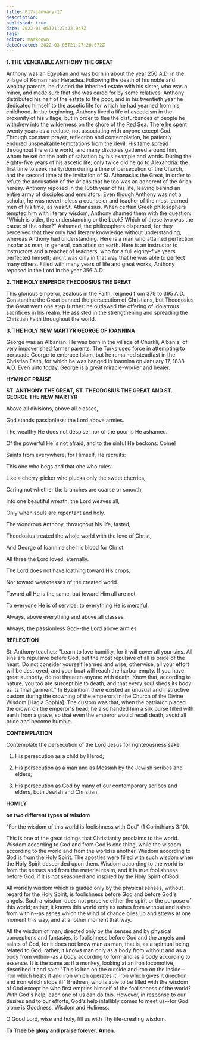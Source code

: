 ```yaml
---
title: 017-january-17
description: 
published: true
date: 2022-03-05T21:27:22.947Z
tags: 
editor: markdown
dateCreated: 2022-03-05T21:27:20.072Z
---
```


**1. THE VENERABLE ANTHONY THE GREAT**

Anthony was an Egyptian and was born in about the year 250 A.D. in the village of Koman near Heraclea. Following the death of his noble and wealthy parents, he divided the inherited estate with his sister, who was a minor, and made sure that she was cared for by some relatives. Anthony distributed his half of the estate to the poor, and in his twentieth year he dedicated himself to the ascetic life for which he had yearned from his childhood. In the beginning, Anthony lived a life of asceticism in the proximity of his village, but in order to flee the disturbances of people he withdrew into the wilderness on the shore of the Red Sea. There he spent twenty years as a recluse, not associating with anyone except God. Through constant prayer, reflection and contemplation, he patiently endured unspeakable temptations from the devil. His fame spread throughout the entire world, and many disciples gathered around him, whom he set on the path of salvation by his example and words. During the eighty-five years of his ascetic life, only twice did he go to Alexandria: the first time to seek martyrdom during a time of persecution of the Church, and the second time at the invitation of St. Athanasius the Great, in order to refute the accusation of the Arians that he too was an adherent of the Arian heresy. Anthony reposed in the 105th year of his life, leaving behind an entire army of disciples and emulators. Even though Anthony was not a scholar, he was nevertheless a counselor and teacher of the most learned men of his time, as was St. Athanasius. When certain Greek philosophers tempted him with literary wisdom, Anthony shamed them with the question: "Which is older, the understanding or the book? Which of these two was the cause of the other?" Ashamed, the philosophers dispersed, for they perceived that they only had literary knowledge without understanding, whereas Anthony had understanding. Here is a man who attained perfection insofar as man, in general, can attain on earth. Here is an instructor to instructors and a teacher of teachers, who for a full eighty-five years perfected himself; and it was only in that way that he was able to perfect many others. Filled with many years of life and great works, Anthony reposed in the Lord in the year 356 A.D.

**2. THE HOLY EMPEROR THEODOSIUS THE GREAT**

This glorious emperor, zealous in the Faith, reigned from 379 to 395 A.D. Constantine the Great banned the persecution of Christians, but Theodosius the Great went one step further: he outlawed the offering of idolatrous sacrifices in his realm. He assisted in the strengthening and spreading the Christian Faith throughout the world.

**3. THE HOLY NEW MARTYR GEORGE OF IOANNINA**

George was an Albanian. He was born in the village of Churkli, Albania, of very impoverished farmer parents. The Turks used force in attempting to persuade George to embrace Islam, but he remained steadfast in the Christian Faith, for which he was hanged in Ioannina on January 17, 1838 A.D. Even unto today, George is a great miracle-worker and healer.



**HYMN OF PRAISE**

**ST. ANTHONY THE GREAT, ST. THEODOSIUS THE GREAT
AND ST. GEORGE THE NEW MARTYR**

Above all divisions, above all classes,

God stands passionless: the Lord above armies.

The wealthy He does not despise, nor of the poor is He ashamed.

Of the powerful He is not afraid, and to the sinful He beckons: Come!

Saints from everywhere, for Himself, He recruits:

This one who begs and that one who rules.

Like a cherry-picker who plucks only the sweet cherries,

Caring not whether the branches are coarse or smooth,

Into one beautiful wreath, the Lord weaves all,

Only when souls are repentant and holy.

The wondrous Anthony, throughout his life, fasted,

Theodosius treated the whole world with the love of Christ,

And George of Ioannina she his blood for Christ.

All three the Lord loved, eternally.

The Lord does not have loathing toward His crops,

Nor toward weaknesses of the created world.

Toward all He is the same, but toward Him all are not.

To everyone He is of service; to everything He is merciful.

Always, above everything and above all classes,

Always, the passionless God--the Lord above armies.


**REFLECTION**



St. Anthony teaches: "Learn to love humility, for it will cover all your sins. All sins are repulsive before God, but the most repulsive of all is pride of the heart. Do not consider yourself learned and wise; otherwise, all your effort will be destroyed, and your boat will reach the harbor empty. If you have great authority, do not threaten anyone with death. Know that, according to nature, you too are susceptible to death, and that every soul sheds its body as its final garment." In Byzantium there existed an unusual and instructive custom during the crowning of the emperors in the Church of the Divine Wisdom [Hagia Sophia]. The custom was that, when the patriarch placed the crown on the emperor's head, he also handed him a silk purse filled with earth from a grave, so that even the emperor would recall death, avoid all pride and become humble.

**CONTEMPLATION**

Contemplate the persecution of the Lord Jesus for righteousness sake:

1.  His persecution as a child by Herod;

1.  His persecution as a man and as Messiah by the Jewish scribes and elders;

1.  His persecution as God by many of our contemporary scribes and elders, both Jewish and Christian.



**HOMILY**

**on two different types of wisdom**

"For the wisdom of this world is foolishness with God" (1 Corinthians 3:19).

This is one of the great tidings that Christianity proclaims to the world. Wisdom according to God and from God is one thing, while the wisdom according to the world and from the world is another. Wisdom according to God is from the Holy Spirit. The apostles were filled with such wisdom when the Holy Spirit descended upon them. Wisdom according to the world is from the senses and from the material realm, and it is true foolishness before God, if it is not seasoned and inspired by the Holy Spirit of God.

All worldly wisdom which is guided only by the physical senses, without regard for the Holy Spirit, is foolishness before God and before God's angels. Such a wisdom does not perceive either the spirit or the purpose of this world; rather, it knows this world only as ashes from without and ashes from within--as ashes which the wind of chance piles up and strews at one moment this way, and at another moment that way.

All the wisdom of man, directed only by the senses and by physical conceptions and fantasies, is foolishness before God and the angels and saints of God, for it does not know man as man, that is, as a spiritual being related to God; rather, it knows man only as a body from without and as a body from within--as a body according to form and as a body according to essence. It is the same as if a monkey, looking at an iron locomotive, described it and said: "This is iron on the outside and iron on the inside--iron which heats it and iron which operates it, iron which gives it direction and iron which stops it!" Brethren, who is able to be filled with the wisdom of God except he who first empties himself of the foolishness of the world? With God's help, each one of us can do this. However, in response to our desires and to our efforts, God's help infallibly comes to meet us--for God alone is Goodness, Wisdom and Holiness.

O Good Lord, wise and holy, fill us with Thy life-creating wisdom.

**To Thee be glory and praise forever. Amen.**

  
